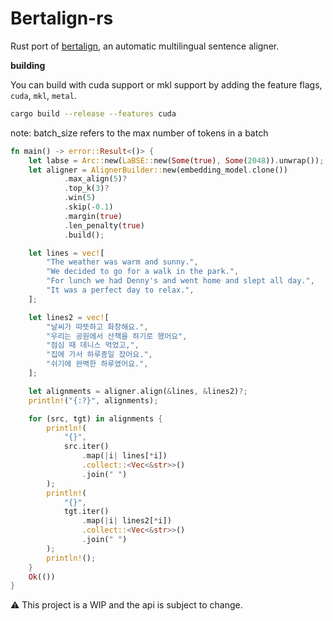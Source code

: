 # Bertalign-rs

Rust port of [bertalign](https://github.com/bfsujason/bertalign), an automatic multilingual sentence aligner.

**building**

You can build with cuda support or mkl support by adding the feature flags, `cuda`, `mkl`, `metal`.
```bash
cargo build --release --features cuda
```

note: batch_size refers to the max number of tokens in a batch

```rust
fn main() -> error::Result<()> {
    let labse = Arc::new(LaBSE::new(Some(true), Some(2048)).unwrap()); // embedding batch_size = 2048
    let aligner = AlignerBuilder::new(embedding_model.clone())
            .max_align(5)?
            .top_k(3)?
            .win(5)
            .skip(-0.1)
            .margin(true)
            .len_penalty(true)
            .build();

    let lines = vec![
        "The weather was warm and sunny.",
        "We decided to go for a walk in the park.",
        "For lunch we had Denny's and went home and slept all day.",
        "It was a perfect day to relax.",
    ];

    let lines2 = vec![
        "날씨가 따뜻하고 화창해요.",
        "우리는 공원에서 산책을 하기로 했어요",
        "점심 때 데니스 먹었고,",
        "집에 가서 하루종일 잤어요.",
        "쉬기에 완벽한 하루였어요.",
    ];

    let alignments = aligner.align(&lines, &lines2)?;
    println!("{:?}", alignments);

    for (src, tgt) in alignments {
        println!(
            "{}",
            src.iter()
                .map(|i| lines[*i])
                .collect::<Vec<&str>>()
                .join(" ")
        );
        println!(
            "{}",
            tgt.iter()
                .map(|i| lines2[*i])
                .collect::<Vec<&str>>()
                .join(" ")
        );
        println!();
    }
    Ok(())
}

```

:warning: This project is a WIP and the api is subject to change.
